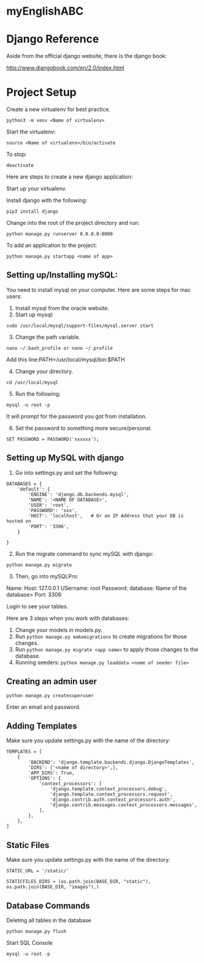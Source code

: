 # myEnglishABC

# Django Reference

Aside from the official django website, there is the django book:

<http://www.djangobook.com/en/2.0/index.html>

# Project Setup

Create a new virtualenv for best practice. 

```
python3 -m venv <Name of virtualenv>
```

Start the virtualenv: 

```
source <Name of virtualenv>/bin/activate
```

To stop:

```
deactivate
```

Here are steps to create a new django application:

Start up your virtualenv. 

Install django with the following:

```
pip3 install django
```

Change into the root of the project directory and run:

```
python manage.py runserver 0.0.0.0:8000
```

To add an application to the project:

```
python manage.py startapp <name of app>
```

## Setting up/Installing mySQL:

You need to install mysql on your computer. Here are some steps for mac users:

1. Install mysql from the oracle website.
2. Start up mysql:

```
sudo /usr/local/mysql/support-files/mysql.server start
```

3. Change the path variable.

```
nano ~/.bash_profile or nano ~/.profile
```

Add this line:PATH=/usr/local/mysql/bin:$PATH

4. Change your directory.

```
cd /usr/local/mysql
```

5. Run the following:

```
mysql -u root -p
```

It will prompt for the password you got from installation.

6. Set the password to something more secure/personal.

```
SET PASSWORD = PASSWORD('xxxxxx');
```

## Setting up MySQL with django


1. Go into settings.py and set the following:

```
DATABASES = {
    'default': {
        'ENGINE': 'django.db.backends.mysql',
        'NAME': '<NAME OF DATABASE>',
        'USER': 'root',
        'PASSWORD': 'xxx',
        'HOST': 'localhost',   # Or an IP Address that your DB is hosted on
        'PORT': '3306',
    }

}
```

2. Run the migrate command to sync mySQL with django:

```
python manage.py migrate
```

3. Then, go into mySQLPro:

Name:
Host: 127.0.0.1
USername: root
Password: <xxx>
database: Name of the database>
Port: 3306

Login to see your tables.

Here are 3 steps when you work with databases:

1. Change your models in models.py.
2. Run ```python manage.py makemigrations``` to create migrations for those changes.
3. Run ```python manage.py migrate <app name>``` to apply those changes to the database.
4. Running seeders: ```python manage.py loaddata <name of seeder file>```

## Creating an admin user

```
python manage.py createsuperuser
```

Enter an email and password.


## Adding Templates

Make sure you update settings.py with the name of the directory:

```
TEMPLATES = [
    {
        'BACKEND': 'django.template.backends.django.DjangoTemplates',
        'DIRS': ['<name of directory>',],
        'APP_DIRS': True,
        'OPTIONS': {
            'context_processors': [
                'django.template.context_processors.debug',
                'django.template.context_processors.request',
                'django.contrib.auth.context_processors.auth',
                'django.contrib.messages.context_processors.messages',
            ],
        },
    },
]
```

## Static Files

Make sure you update settings.py with the name of the directory:

```
STATIC_URL = '/static/'
```

```
STATICFILES_DIRS = (os.path.join(BASE_DIR, "static"), os.path.join(BASE_DIR, "images"),)
```

## Database Commands

Deleting all tables in the database

```
python manage.py flush
```

Start SQL Console

```
mysql -u root -p
```